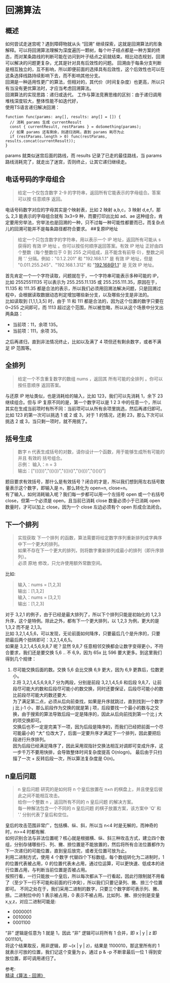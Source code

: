 # 回溯算法
## 概述
如何尝试走迷宫呢？遇到障碍物就从头 “回溯” 继续探索，这就是回溯算法的形象解释。可以将回溯算法理解为深度遍历一颗树，每个叶子结点都是一种方案的终态，而对某条路线的判断可能在访问到叶子结点之前就结束。相比动态规划，回溯可以解决的问题更复杂，尤其是针对具有后效性的问题。
回溯由于每条分支判断是相互独立的，互不影响，所以即便前面的选择具有后效性，这个后效性也可以在这条选择线路持续影响下去，而不影响其他分支。  
回溯是一种适用性更广的算法，但相对的，其代价（时间复杂度）也更高，所以只有当没有更优算法时，才应当考虑回溯算法。  
回溯算法的实现思路：递归或迭代。
工作与算法竞赛思维的区别：由于递归调用堆栈深度较大，整体性能不如迭代好，  
使用TS语言递归解决回溯：
``` 
function func(params: any[], results: any[] = []) {
  // 消耗 params 生成 currentResult
  const { currentResult, restParams } = doSomething(params);
  // 如果 params 还有剩余，则递归消耗，直到 params 耗尽为止
  if (restParams.length > 0) func(restParams, results.concat(currentResult));
}
```
params 就类似迷宫后面的路线，而 results 记录了已走的最佳路线，当 params 路线消耗完了，就走出了迷宫，否则终止，让其它递归继续走。  
## 电话号码的字母组合
> 给定一个仅包含数字  2-9  的字符串，返回所有它能表示的字母组合。答案可以按 任意顺序 返回。

电话号码数字对应的字母其实是个映射表，比如 2 映射 a,b,c，3 映射 d,e,f，那么 2,3 能表示的字母组合就有 3x3=9 种，而要打印出比如 ad、ae 这种组合，肯定要用穷举法，穷举法也是回溯的一种，只不过每一种可能性都要而已，而复杂点儿的回溯可能并不是每条路径都符合要求。
##复原IP地址
> 给定一个只包含数字的字符串，用以表示一个 IP 地址，返回所有可能从 s 获得的 有效 IP 地址 。你可以按任何顺序返回答案。有效 IP 地址 正好由四个整数（每个整数位于 0 到 255 之间组成，且不能含有前导 0），整数之间用 '.' 分隔。例如："0.1.2.201" 和 "192.168.1.1" 是 有效 IP 地址，但是 "0.011.255.245"、"192.168.1.312" 和 "192.168@1.1" 是 无效 IP 地址。  

首先肯定一个一个字符读取，问题就在于，一个字符串可能表示多种可能的 IP，比如 25525511135 可以表示为 255.255.11.135 或 255.255.111.35，原因在于，11.135 和 111.35 都是合法的表示，所以我们必须用回溯法解决问题，只是回溯过程中，会根据读取数据动态判定增加哪些新分支，以及哪些分支是非法的。  
比如读取到 [1,1,1,3,5] 时，由于 11 和 111 都是合法的，因为这个位置的数字只要在 0~255 之间即可，而 1113 超过这个范围，所以被忽略，所以从这个场景中分叉出两条路：
- 当前项：11，余项 135。
- 当前项：111，余项 35。

之后再递归，直到非法情况终止，比如以及满了 4 项但还有剩余数字，或者不满足 IP 范围等。
## 全排列
> 给定一个不含重复数字的数组 nums ，返回其 所有可能的全排列 。你可以 按任意顺序 返回答案。

与还原 IP 地址类似，也是消耗给的输入，比如 123，我们可以先消耗 1，余下 23 继续组合。但与 IP 复原不同的是，第一个数字可以是 1 2 3 中的任意一个，所以其实在生成当前项时有所不同：当前项可以从所有余项里挑选，然后再递归即可。  
比如 123 的第一次可以挑选 1 或 2 或 3，对于 1 的情况，还剩 23，那么下次可以挑选 2 或 3，当只剩一项时，就不用挑了。  
## 括号生成
> 数字 n 代表生成括号的对数，请你设计一个函数，用于能够生成所有可能的并且 有效的 括号组合。  
  示例： 输入：n = 3  
  输出：["((()))","(()())","(())()","()(())","()()()"]
  
题目要求有效括号，那什么是有效括号？闭合的才是，所以我们想到用左右括号数量表示这个数字，即输入是 n，那么转化为 open=n, close=n。  
有了输入，如何消耗输入呢？我们每一步都可以用一个左括号 open 或一个右括号 close，但第一个必须是 open，且当前已消耗 close 数量必须小于已消耗 open 数量时，才可以加上 close，因为一个 close 左边必须有个 open 形成合法闭合。
## 下一个排列
> 实现获取 下一个排列 的函数，算法需要将给定数字序列重新排列成字典序中下一个更大的排列。  
  如果不存在下一个更大的排列，则将数字重新排列成最小的排列（即升序排列）。  
  必须 原地 修改，只允许使用额外常数空间。

比如:  
> 输入：nums = [1,2,3]  
  输出：[1,3,2]  
  输入：nums = [3,2,1]  
  输出：[1,2,3]

对于 3,2,1 的例子，由于已经是最大排列了，所以下个排列只能是初始化的 1,2,3 升序，这个是特例。除此之外，都有下一个更大排列，以 1,2,3 为例，更大的是 1,3,2 而不是 2,1,3。  
比如 3,2,1,4,5,6，可以发现，无论前面如何降序，只要最后几个是升序的，只要把最后两个扭转即可：3,2,1,4,6,5。  
如果是 3,2,1,4,5,6,9,8,7 呢？显然 9,8,7 任意相邻交换都会让数字变得更小，不符合要求，我们还是要交换 5,6 .. 不 6,9，因为 65x 比 596 要大更多。到这里我们得到几个规律：    
1. 尽可能交换后面的数。交换 5,6 会比交换 6,9 更大，因为 6,9 更靠后，位数更小。  
2.将 3,2,1,4,5,6,9,8,7 分为两段，分别是前段 3,2,1,4,5,6 和后段 9,8,7，让前段尽可能大的数和后段尽可能小的数交换，同时还要保证，后段尽可能小的数比前段尽可能大的数还要大.  
为了满足第二点，必须从后向前查找，如果是升序就跳过，直到找到一个数字 j 比 j-1 小，那么前段作为交换的就是第 j 项，后段要找一个最小的数与之交换，由于搜索的算法导致后段一定是降序的，因此从后向前找到第一个比 j 大的项交换即可。  
交换后也不一定是完美下一项，因为后段是降序的，而我们已经把前面一个尽可能最小的 “大” 位改大了，后面一定要升序才满足下一个排列，因此要把后段进行升序排列。  
因为后段已经满足降序了，因此采用双指针交换法相互对调即可变成升序，这一步千万不要用快排，会导致整体时间复杂度提高 O(nlogn)。
最后由于只扫描了一次 + 反转后段一次，所以算法复杂度是 O(n)。
## n皇后问题
> n  皇后问题 研究的是如何将 n  个皇后放置在 n×n 的棋盘上，并且使皇后彼此之间不能相互攻击。  
给你一个整数 n ，返回所有不同的  n  皇后问题 的解决方案。   
每一种解法包含一个不同的  n 皇后问题 的棋子放置方案，该方案中 'Q' 和 '.' 分别代表了皇后和空位。   

皇后的攻击范围非常广，包括横、纵、斜，所以当 n<4 时是无解的，而神奇的时，n>=4 时都有解.  
如何识别合法与非法位置呢？核心就是根据横、纵、斜三种攻击方式，建立四个数组，分别存储哪些行、列、撇、捺位置是不能放置的，然后将所有合法位置都作为下一次递归的可能位置，直到皇后放完，或者无位置可放为止。  
利用二进制方式，使用 4 个数字 代替四个下标数组，每个数组转化为二进制时，1 的位置代表被占用，0 的位置代表未占用，通过位运算，可以更快速、低成本的进行位置占用，与判断当前位置是否被占用。  
按照行看，一行只能放一个皇后，所以每次都从下一行看起，因此行限制就不用看了（至少下一行不可能和前面的行冲突），所以我们只要记录列、撇、捺三个位置即可。 
不同之处在于，我们采用二进制的数字，只要三个数字即可表示列、撇、捺。二进制位中的 1 表示被占用，0 表示不被占用。比如列、撇、捺分别是变量 x,y,z，对应二进制可能是: 
- 0000001
- 0010000
- 0001100

“非” 逻辑是任意为 1 就是 1，因此 “非” 逻辑可以将所有 1 合并，即 x | y | z 即 0011101。  
将这个结果取反，用非逻辑，即 ~(x | y | z)，结果是 1100010，那这里所有的 1 就表示可放的位置，我们记这个变量为 p，通过 p & -p 不断拿最后一位 1 得到安放位置，即可调用递归了。


参考:  
[精读《算法 - 回溯》](https://github.com/ascoders/weekly/blob/master/%E7%AE%97%E6%B3%95/200.%E7%B2%BE%E8%AF%BB%E3%80%8A%E7%AE%97%E6%B3%95%20-%20%E5%9B%9E%E6%BA%AF%E3%80%8B.md)
